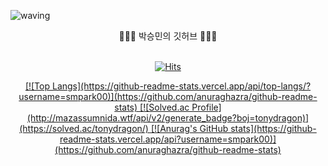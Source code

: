 ![waving](https://capsule-render.vercel.app/api?type=waving&height=300&text=SeungMin's%20GitHub&fontAlign=50&fontAlignY=40&color=gradient)

<div align = "center">
🧑🏻‍💻 박승민의 깃허브 🧑🏻‍💻 
</div>
<br>
<div align = "center">

[![Hits](https://hits.seeyoufarm.com/api/count/incr/badge.svg?url=https%3A%2F%2Fgithub.com%2Fsmpark00&count_bg=%23000000&title_bg=%23555555&icon=github.svg&icon_color=%23E7E7E7&title=GitHub&edge_flat=false)](https://hits.seeyoufarm.com)
<a href="https://velog.io/@sm_park00">
</div>

<div align="center">
[![Top Langs](https://github-readme-stats.vercel.app/api/top-langs/?username=smpark00)](https://github.com/anuraghazra/github-readme-stats)
[![Solved.ac Profile](http://mazassumnida.wtf/api/v2/generate_badge?boj=tonydragon)](https://solved.ac/tonydragon/)
[![Anurag's GitHub stats](https://github-readme-stats.vercel.app/api?username=smpark00)](https://github.com/anuraghazra/github-readme-stats)
</div>
